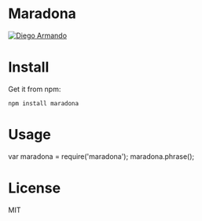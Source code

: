 # Maradona

[![Diego Armando](http://i.imgur.com/oZjxqOZ.jpg)](https://www.facebook.com/DiegoMaradonaOficial/videos/vb.104346839616674/1109156489135699/?type=2&theater)

# Install

Get it from npm:

```shell
npm install maradona
```

# Usage

var maradona = require('maradona');
maradona.phrase();

# License

MIT
